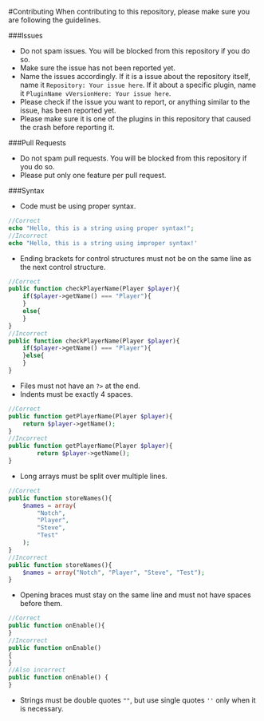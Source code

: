 #Contributing
When contributing to this repository, please make sure you are following the guidelines.

###Issues
- Do not spam issues. You will be blocked from this repository if you do so.
- Make sure the issue has not been reported yet.
- Name the issues accordingly. If it is a issue about the repository itself, name it `Repository: Your issue here`. If it about a specific plugin, name it `PluginName vVersionHere: Your issue here`.
- Please check if the issue you want to report, or anything similar to the issue, has been reported yet.
- Please make sure it is one of the plugins in this repository that caused the crash before reporting it.

###Pull Requests
- Do not spam pull requests. You will be blocked from this repository if you do so.
- Please put only one feature per pull request.

###Syntax
- Code must be using proper syntax.
```php
//Correct
echo "Hello, this is a string using proper syntax!";
//Incorrect
echo "Hello, this is a string using improper syntax!'
```
- Ending brackets for control structures must not be on the same line as the next control structure.
```php
//Correct
public function checkPlayerName(Player $player){
    if($player->getName() === "Player"){
    }
    else{
    }
}
//Incorrect
public function checkPlayerName(Player $player){
    if($player->getName() === "Player"){
    }else{
    }
}
```
- Files must not have an `?>` at the end.
- Indents must be exactly 4 spaces.
```php
//Correct
public function getPlayerName(Player $player){
    return $player->getName();
}
//Incorrect
public function getPlayerName(Player $player){
        return $player->getName();
}
```
- Long arrays must be split over multiple lines.
```php
//Correct
public function storeNames(){
    $names = array(
        "Notch",
        "Player",
        "Steve",
        "Test"
    );
}
//Incorrect
public function storeNames(){
    $names = array("Notch", "Player", "Steve", "Test");
}
```
- Opening braces must stay on the same line and must not have spaces before them.
```php
//Correct
public function onEnable(){
}
//Incorrect
public function onEnable()
{
}
//Also incorrect
public function onEnable() {
}
```
- Strings must be double quotes `""`, but use single quotes `''` only when it is necessary.
